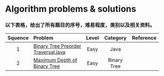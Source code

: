 # Algorithm problems & solutions

### 以下表格，给出了所有题目的序号，难易程度，类别以及相关资料。
| Squence | Problem       | Level  | Category  | Reference |
|:-------:|:--------------|:------:|:---------:|:---------:|
|1|[Binary Tree Preorder Traversal.java](https://github.com/shawnfan/LintCode/blob/master/Java/Binary%20Tree%20Inorder%20Traversal.java)|Easy|Java||
|2|[Maximum Depth of Binary Tree](https://github.com/jzhong4/Leetcode/blob/master/Java/MaximumDepthOfBinaryTree.java)|Easy|Binary Tree||

